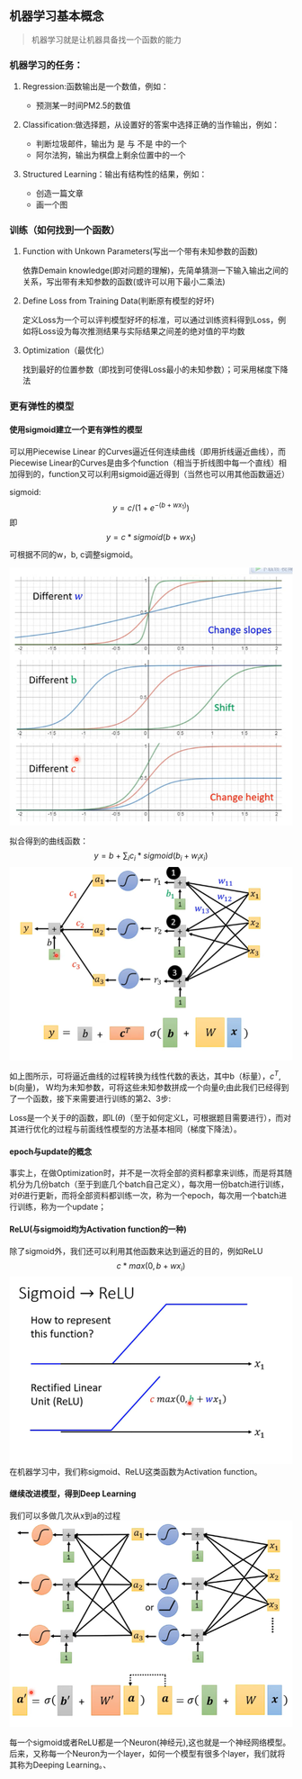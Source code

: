 ## 机器学习基本概念

> 机器学习就是让机器具备找一个函数的能力

### 机器学习的任务：

1. Regression:函数输出是一个数值，例如：
   - 预测某一时间PM2.5的数值

2. Classification:做选择题，从设置好的答案中选择正确的当作输出，例如：
   - 判断垃圾邮件，输出为 是 与 不是 中的一个
   - 阿尔法狗，输出为棋盘上剩余位置中的一个

3. Structured Learning：输出有结构性的结果，例如：
   - 创造一篇文章
   - 画一个图

### 训练（如何找到一个函数）

1. Function with Unkown Parameters(写出一个带有未知参数的函数)

   依靠Demain knowledge(即对问题的理解)，先简单猜测一下输入输出之间的关系，写出带有未知参数的函数(或许可以用下最小二乘法)

2. Define Loss from Training Data(判断原有模型的好坏)

   定义Loss为一个可以评判模型好坏的标准，可以通过训练资料得到Loss，例如将Loss设为每次推测结果与实际结果之间差的绝对值的平均数

3. Optimization（最优化）

   找到最好的位置参数（即找到可使得Loss最小的未知参数）；可采用梯度下降法

### 更有弹性的模型

#### 使用sigmoid建立一个更有弹性的模型

可以用Piecewise Linear 的Curves逼近任何连续曲线（即用折线逼近曲线），而Piecewise Linear的Curves是由多个function（相当于折线图中每一个直线）相加得到的，function又可以利用sigmoid逼近得到（当然也可以用其他函数逼近）

sigmoid:
$$
y = c/(1+e^{-(b+wx_1)})
$$
即
$$
y = c*sigmoid(b+wx_1)
$$
可根据不同的w，b, c调整sigmoid。

![QQ截图20230420164915](image\QQ截图20230420164915.png)

拟合得到的曲线函数：
$$
y = b + \sum_ic_i *sigmoid(b_i+w_ix_i)
$$
![QQ截图](image\QQ截图.png)

如上图所示，可将逼近曲线的过程转换为线性代数的表达，其中b（标量），$c^T$, b(向量)， W均为未知参数，可将这些未知参数拼成一个向量$\theta$;由此我们已经得到了一个函数，接下来需要进行训练的第2、3步:

Loss是一个关于$\theta$的函数，即L($\theta$)（至于如何定义L，可根据题目需要进行），而对其进行优化的过程与前面线性模型的方法基本相同（梯度下降法）。

#### epoch与update的概念

事实上，在做Optimization时，并不是一次将全部的资料都拿来训练，而是将其随机分为几份batch（至于到底几个batch自己定义），每次用一份batch进行训练，对$\theta$进行更新，而将全部资料都训练一次，称为一个epoch，每次用一个batch进行训练，称为一个update；

#### ReLU(与sigmoid均为Activation function的一种)

除了sigmoid外，我们还可以利用其他函数来达到逼近的目的，例如ReLU
$$
c*max(0,b+wx_i)
$$
![QQ截图20230422122016](image\QQ截图20230422122016.png)在机器学习中，我们称sigmoid、ReLU这类函数为Activation function。

#### 继续改进模型，得到Deep Learning

我们可以多做几次从x到a的过程![QQ截图20230422121803](image\QQ截图20230422121803.png)

每一个sigmoid或者ReLU都是一个Neuron(神经元),这也就是一个神经网络模型。后来，又称每一个Neuron为一个layer，如何一个模型有很多个layer，我们就将其称为Deeping Learning。、
